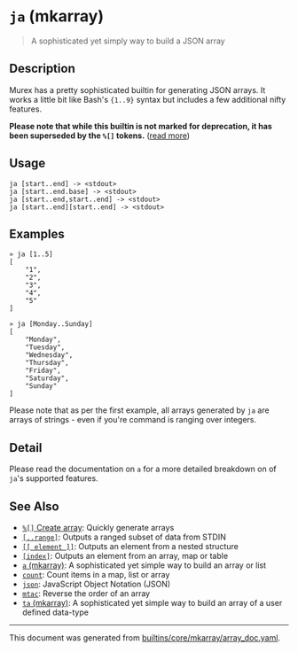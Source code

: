 # `ja` (mkarray)

> A sophisticated yet simply way to build a JSON array

## Description

Murex has a pretty sophisticated builtin for generating JSON arrays.
It works a little bit like Bash's `{1..9}` syntax but includes a few
additional nifty features.

**Please note that while this builtin is not marked for deprecation, it has
been superseded by the `%[]` tokens.** ([read more](../parser/create-array.md))

## Usage

```
ja [start..end] -> <stdout>
ja [start..end.base] -> <stdout>
ja [start..end,start..end] -> <stdout>
ja [start..end][start..end] -> <stdout>
```

## Examples

```
» ja [1..5]
[
    "1",
    "2",
    "3",
    "4",
    "5"
]
```

```
» ja [Monday..Sunday]
[
    "Monday",
    "Tuesday",
    "Wednesday",
    "Thursday",
    "Friday",
    "Saturday",
    "Sunday"
]
```

Please note that as per the first example, all arrays generated by `ja` are
arrays of strings - even if you're command is ranging over integers.

## Detail

Please read the documentation on `a` for a more detailed breakdown on of
`ja`'s supported features.

## See Also

* [`%[]` Create array](../parser/create-array.md):
  Quickly generate arrays
* [`[..range]`](../parser/range.md):
  Outputs a ranged subset of data from STDIN
* [`[[ element ]]`](../parser/element.md):
  Outputs an element from a nested structure
* [`[index]`](../parser/item-index.md):
  Outputs an element from an array, map or table
* [`a` (mkarray)](../commands/a.md):
  A sophisticated yet simple way to build an array or list
* [`count`](../commands/count.md):
  Count items in a map, list or array
* [`json`](../types/json.md):
  JavaScript Object Notation (JSON)
* [`mtac`](../commands/mtac.md):
  Reverse the order of an array
* [`ta` (mkarray)](../commands/ta.md):
  A sophisticated yet simple way to build an array of a user defined data-type

<hr/>

This document was generated from [builtins/core/mkarray/array_doc.yaml](https://github.com/lmorg/murex/blob/master/builtins/core/mkarray/array_doc.yaml).